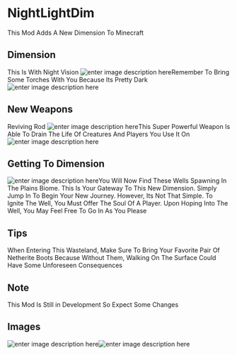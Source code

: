 # NightLightDim

This Mod Adds A New Dimension To Minecraft

## Dimension
This Is With Night Vision
![enter image description here](https://cdn.discordapp.com/attachments/976199824867225651/980315070720540702/unknown.png?size=4096)Remember To Bring Some Torches With You Because Its Pretty Dark
![enter image description here](https://cdn.discordapp.com/attachments/976199824867225651/980315222671773726/unknown.png?size=4096)
## New Weapons
Reviving Rod
![enter image description here](https://cdn.discordapp.com/attachments/976199824867225651/980174548416745482/unknown.png?size=4096)This Super Powerful Weapon Is Able To Drain The Life Of Creatures And Players You Use It On
![enter image description here](https://hosting.beanfeed.tk/PersonalFileHosting/demoRod.gif)
## Getting To Dimension

![enter image description here](https://cdn.discordapp.com/attachments/976199824867225651/980175945598115890/unknown.png?size=4096)You Will Now Find These Wells Spawning In The Plains Biome. This Is Your Gateway To This New Dimension. Simply Jump In To Begin Your New Journey. However, Its Not That Simple. To Ignite The Well, You Must Offer The Soul Of A Player. Upon Hoping Into The Well, You May Feel Free To Go In As You Please

## Tips
When Entering This Wasteland, Make Sure To Bring Your Favorite Pair Of Netherite Boots Because Without Them, Walking On The Surface Could Have Some Unforeseen Consequences 


## Note
This Mod Is Still in Development So Expect Some Changes

## Images
![enter image description here](https://cdn.discordapp.com/attachments/976199824867225651/980173721102868540/unknown.png?size=4096)![enter image description here](https://cdn.discordapp.com/attachments/976199824867225651/980174435267014656/unknown.png?size=4096)
